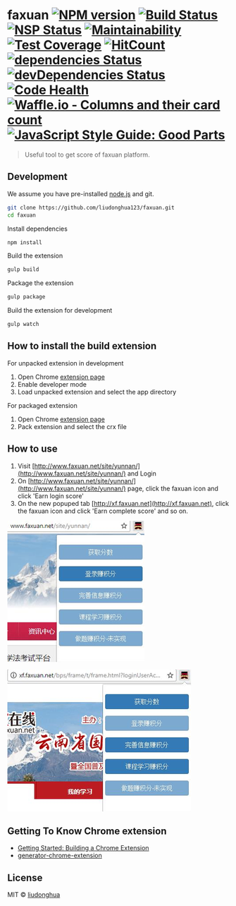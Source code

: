 # faxuan [![NPM version][npm-image]][npm-url] [![Build Status][travis-image]][travis-url] [![NSP Status][nsp-image]][nsp-url] [![Maintainability][codeclimate-maintainability-image]][codeclimate-maintainability-url] [![Test Coverage][codeclimate-test_coverage-image]][codeclimate-test_coverage-url] [![HitCount][hits-image]][hits-url] [![dependencies Status][daviddm-image]][daviddm-url] [![devDependencies Status][daviddm-dev-image]][daviddm-dev-url] [![Code Health][landscape-image]][landscape-url] [![Waffle.io - Columns and their card count][waffle-image]][waffle-url] [![JavaScript Style Guide: Good Parts](https://img.shields.io/badge/code%20style-goodparts-brightgreen.svg?style=flat)](https://github.com/dwyl/goodparts "JavaScript The Good Parts")
> Useful tool to get score of faxuan platform.

## Development

We assume you have pre-installed [node.js](https://nodejs.org/) and git.

```bash
git clone https://github.com/liudonghua123/faxuan.git
cd faxuan
```

Install dependencies

```bash
npm install
```

Build the extension

```bash
gulp build
```


Package the extension

```bash
gulp package
```

Build the extension for development

```bash
gulp watch
```

## How to install the build extension

For unpacked extension in development

1. Open Chrome [extension page](chrome://extensions/)
2. Enable developer mode
3. Load unpacked extension and select the app directory

For packaged extension

1. Open Chrome [extension page](chrome://extensions/)
2.  Pack extension and select the crx file

## How to use

1. Visit [http://www.faxuan.net/site/yunnan/](http://www.faxuan.net/site/yunnan/) and Login
2. On [http://www.faxuan.net/site/yunnan/](http://www.faxuan.net/site/yunnan/) page, click the faxuan icon and click 'Earn login score'
3. On the new popuped tab [http://xf.faxuan.net](http://xf.faxuan.net), click the faxuan icon and click 'Earn complete score' and so on.

![earn-login-score](resources/earn-login-score.jpg)

![earn-other-score](resources/earn-other-score.jpg)


## Getting To Know Chrome extension

 * [Getting Started: Building a Chrome Extension](https://developer.chrome.com/extensions/getstarted)
 * [generator-chrome-extension](https://github.com/yeoman/generator-chrome-extension)

## License

MIT © [liudonghua](http://www.liudonghua.com)


[npm-image]: https://badge.fury.io/js/faxuan.svg
[npm-url]: https://npmjs.org/package/faxuan
[nsp-image]: https://nodesecurity.io/orgs/liudonghua123/projects/fcdee9d7-dbb0-4746-909b-92b003494e86/badge
[nsp-url]: https://nodesecurity.io/orgs/liudonghua123/projects/fcdee9d7-dbb0-4746-909b-92b003494e86
[codeclimate-maintainability-image]: https://api.codeclimate.com/v1/badges/3fa157a4472632c3c088/maintainability
[codeclimate-maintainability-url]: https://codeclimate.com/github/liudonghua123/faxuan/maintainability
[codeclimate-test_coverage-image]:  https://api.codeclimate.com/v1/badges/3fa157a4472632c3c088/test_coverage
[codeclimate-test_coverage-url]: https://codeclimate.com/github/liudonghua123/faxuan/test_coverage
[hits-image]: http://hits.dwyl.io/liudonghua123/faxuan.svg
[hits-url]: http://hits.dwyl.io/liudonghua123/faxuan
[travis-image]: https://travis-ci.org/liudonghua123/faxuan.svg?branch=master
[travis-url]: https://travis-ci.org/liudonghua123/faxuan
[daviddm-image]: https://david-dm.org/liudonghua123/faxuan/status.svg
[daviddm-url]: https://david-dm.org/liudonghua123/faxuan
[daviddm-dev-image]: https://david-dm.org/liudonghua123/faxuan/dev-status.svg
[daviddm-dev-url]: https://david-dm.org/liudonghua123/faxuan?type=dev
[landscape-image]: https://landscape.io/github/liudonghua123/faxuan/master/landscape.svg?style=flat
[landscape-url]: https://landscape.io/github/liudonghua123/faxuan/master
[waffle-image]: https://badge.waffle.io/liudonghua123/faxuan.svg?columns=all
[waffle-url]: http://waffle.io/liudonghua123/faxuan

